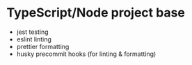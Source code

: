 # TypeScript/Node project base

- jest testing
- eslint linting
- prettier formatting
- husky precommit hooks (for linting & formatting)
